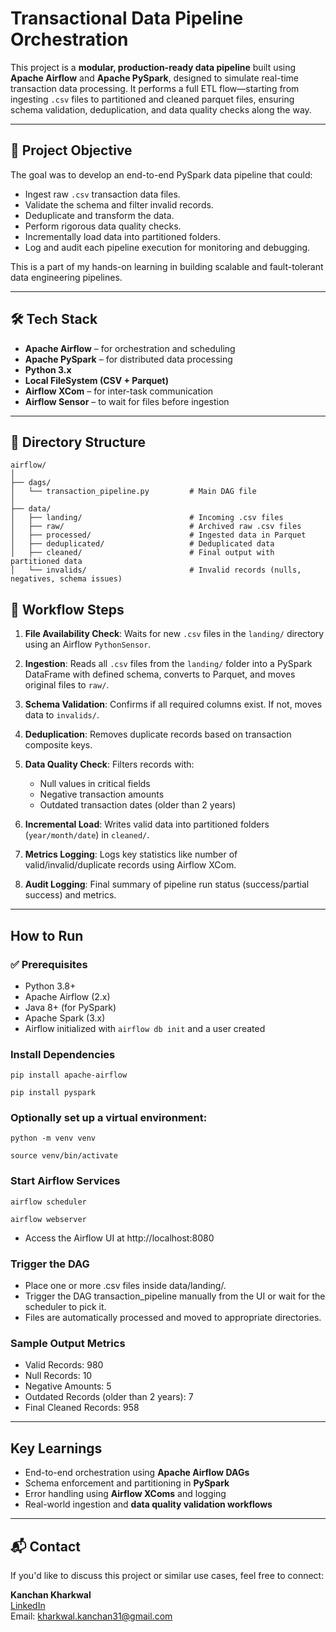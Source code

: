 # Transactional Data Pipeline Orchestration

This project is a **modular, production-ready data pipeline** built using **Apache Airflow** and **Apache PySpark**, designed to simulate real-time transaction data processing. It performs a full ETL flow—starting from ingesting `.csv` files to partitioned and cleaned parquet files, ensuring schema validation, deduplication, and data quality checks along the way.

---

## 📌 Project Objective

The goal was to develop an end-to-end PySpark data pipeline that could:
- Ingest raw `.csv` transaction data files.
- Validate the schema and filter invalid records.
- Deduplicate and transform the data.
- Perform rigorous data quality checks.
- Incrementally load data into partitioned folders.
- Log and audit each pipeline execution for monitoring and debugging.

This is a part of my hands-on learning in building scalable and fault-tolerant data engineering pipelines.

---

## 🛠️ Tech Stack

- **Apache Airflow** – for orchestration and scheduling
- **Apache PySpark** – for distributed data processing
- **Python 3.x**
- **Local FileSystem (CSV + Parquet)**
- **Airflow XCom** – for inter-task communication
- **Airflow Sensor** – to wait for files before ingestion

---

## 📂 Directory Structure


```text
airflow/
│
├── dags/
│   └── transaction_pipeline.py         # Main DAG file
│
├── data/
│   ├── landing/                        # Incoming .csv files
│   ├── raw/                            # Archived raw .csv files
│   ├── processed/                      # Ingested data in Parquet
│   ├── deduplicated/                   # Deduplicated data
│   ├── cleaned/                        # Final output with partitioned data
│   └── invalids/                       # Invalid records (nulls, negatives, schema issues)

```

## 🔁 Workflow Steps

1. **File Availability Check**: Waits for new `.csv` files in the `landing/` directory using an Airflow `PythonSensor`.

2. **Ingestion**: Reads all `.csv` files from the `landing/` folder into a PySpark DataFrame with defined schema, converts to Parquet, and moves original files to `raw/`.

3. **Schema Validation**: Confirms if all required columns exist. If not, moves data to `invalids/`.

4. **Deduplication**: Removes duplicate records based on transaction composite keys.

5. **Data Quality Check**: Filters records with:
   - Null values in critical fields
   - Negative transaction amounts
   - Outdated transaction dates (older than 2 years)

6. **Incremental Load**: Writes valid data into partitioned folders (`year/month/date`) in `cleaned/`.

7. **Metrics Logging**: Logs key statistics like number of valid/invalid/duplicate records using Airflow XCom.

8. **Audit Logging**: Final summary of pipeline run status (success/partial success) and metrics.

---

## How to Run

### ✅ Prerequisites

- Python 3.8+
- Apache Airflow (2.x)
- Java 8+ (for PySpark)
- Apache Spark (3.x)
- Airflow initialized with `airflow db init` and a user created

###  Install Dependencies
```
pip install apache-airflow

pip install pyspark
```

### Optionally set up a virtual environment:
```
python -m venv venv

source venv/bin/activate
```
###  Start Airflow Services
```
airflow scheduler

airflow webserver
```
- Access the Airflow UI at http://localhost:8080


### Trigger the DAG

 -  Place one or more .csv files inside data/landing/.
 -  Trigger the DAG transaction_pipeline manually from the UI or wait for the scheduler to pick it.
 -   Files are automatically processed and moved to appropriate directories.


### Sample Output Metrics

- Valid Records:  980
- Null Records:  10
- Negative Amounts:  5
- Outdated Records (older than 2 years):  7
- Final Cleaned Records:  958

---

##  Key Learnings

-  End-to-end orchestration using **Apache Airflow DAGs**
-  Schema enforcement and partitioning in **PySpark**
-  Error handling using **Airflow XComs** and logging
-  Real-world ingestion and **data quality validation workflows**

---

## 📬 Contact

If you'd like to discuss this project or similar use cases, feel free to connect:

**Kanchan Kharkwal**  
[LinkedIn](https://www.linkedin.com/in/kanchan-kharkwal)  
 Email: kharkwal.kanchan31@gmail.com

